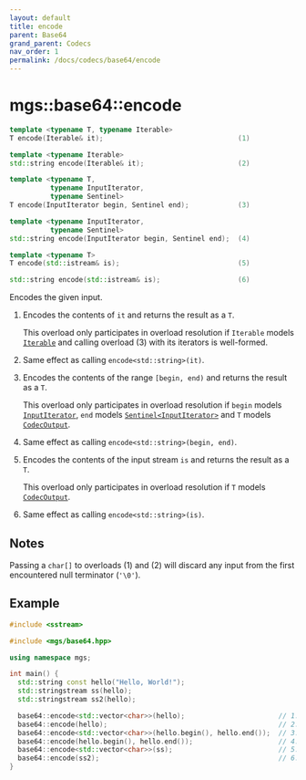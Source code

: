 ```yaml
---
layout: default
title: encode
parent: Base64
grand_parent: Codecs
nav_order: 1
permalink: /docs/codecs/base64/encode
---
```


# mgs::base64::encode

```cpp
template <typename T, typename Iterable>
T encode(Iterable& it);                                 (1)

template <typename Iterable>
std::string encode(Iterable& it);                       (2)

template <typename T,
          typename InputIterator,
          typename Sentinel>
T encode(InputIterator begin, Sentinel end);            (3)

template <typename InputIterator,
          typename Sentinel>
std::string encode(InputIterator begin, Sentinel end);  (4)

template <typename T>
T encode(std::istream& is);                             (5)

std::string encode(std::istream& is);                   (6)
```

Encodes the given input.

1. Encodes the contents of `it` and returns the result as a `T`.

    This overload only participates in overload resolution if `Iterable` models [`Iterable`]() and calling overload (3) with its iterators is well-formed.
2. Same effect as calling `encode<std::string>(it)`.

3. Encodes the contents of the range `[begin, end)` and returns the result as a `T`.

    This overload only participates in overload resolution if `begin` models [`InputIterator`](), `end` models [`Sentinel<InputIterator>`]() and `T` models [`CodecOutput`]().
4. Same effect as calling `encode<std::string>(begin, end)`.
5. Encodes the contents of the input stream `is` and returns the result as a `T`.

    This overload only participates in overload resolution if `T` models [`CodecOutput`]().
6. Same effect as calling `encode<std::string>(is)`.

## Notes

Passing a `char[]` to overloads (1) and (2) will discard any input from the first encountered null terminator (`'\0'`).

## Example

```cpp
#include <sstream>

#include <mgs/base64.hpp>

using namespace mgs;

int main() {
  std::string const hello("Hello, World!");
  std::stringstream ss(hello);
  std::stringstream ss2(hello);

  base64::encode<std::vector<char>>(hello);                       // 1.
  base64::encode(hello);                                          // 2.
  base64::encode<std::vector<char>>(hello.begin(), hello.end());  // 3.
  base64::encode(hello.begin(), hello.end());                     // 4.
  base64::encode<std::vector<char>>(ss);                          // 5.
  base64::encode(ss2);                                            // 6.
}
```
